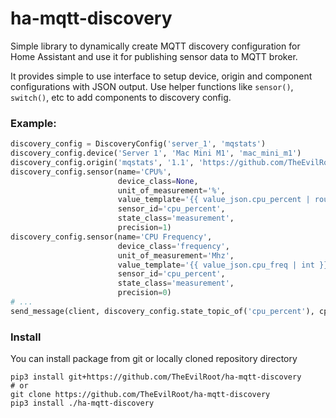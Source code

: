 # ha-mqtt-discovery

Simple library to dynamically create MQTT discovery configuration 
for Home Assistant and use it for publishing sensor data to MQTT broker.

It provides simple to use interface to setup device, origin and component configurations 
with JSON output. Use helper functions like `sensor()`, `switch()`, etc to add
components to discovery config.

### Example:
```python
discovery_config = DiscoveryConfig('server_1', 'mqstats')
discovery_config.device('Server 1', 'Mac Mini M1', 'mac_mini_m1')
discovery_config.origin('mqstats', '1.1', 'https://github.com/TheEvilRoot/mqstats')
discovery_config.sensor(name='CPU%',
                        device_class=None,
                        unit_of_measurement='%',
                        value_template='{{ value_json.cpu_percent | round(1) }}',
                        sensor_id='cpu_percent',
                        state_class='measurement',
                        precision=1)
discovery_config.sensor(name='CPU Frequency',
                        device_class='frequency',
                        unit_of_measurement='Mhz',
                        value_template='{{ value_json.cpu_freq | int }}',
                        sensor_id='cpu_percent',
                        state_class='measurement',
                        precision=0)
# ...
send_message(client, discovery_config.state_topic_of('cpu_percent'), cpu_percent)
```

### Install

You can install package from git or locally cloned repository directory

```shell
pip3 install git+https://github.com/TheEvilRoot/ha-mqtt-discovery
# or 
git clone https://github.com/TheEvilRoot/ha-mqtt-discovery 
pip3 install ./ha-mqtt-discovery
```